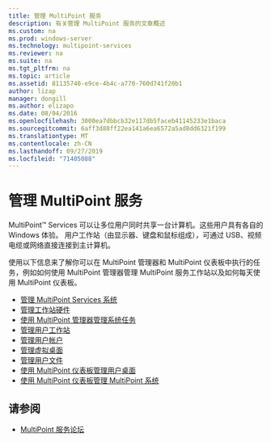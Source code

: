 ```yaml
---
title: 管理 MultiPoint 服务
description: 有关管理 MultiPoint 服务的文章概述
ms.custom: na
ms.prod: windows-server
ms.technology: multipoint-services
ms.reviewer: na
ms.suite: na
ms.tgt_pltfrm: na
ms.topic: article
ms.assetid: 81135740-e9ce-4b4c-a770-760d741f20b1
author: lizap
manager: dongill
ms.author: elizapo
ms.date: 08/04/2016
ms.openlocfilehash: 3000ea7dbbcb32e117db5faceb41145233e1baca
ms.sourcegitcommit: 6aff3d88ff22ea141a6ea6572a5ad8dd6321f199
ms.translationtype: MT
ms.contentlocale: zh-CN
ms.lasthandoff: 09/27/2019
ms.locfileid: "71405088"
---
```

# <a name="managing-multipoint-services"></a>管理 MultiPoint 服务
MultiPoint™ Services 可以让多位用户同时共享一台计算机。这些用户具有各自的 Windows 体验。 用户工作站（由显示器、键盘和鼠标组成），可通过 USB、视频电缆或网络直接连接到主计算机。  
  
使用以下信息来了解你可以在 MultiPoint 管理器和 MultiPoint 仪表板中执行的任务，例如如何使用 MultiPoint 管理器管理 MultiPoint 服务工作站以及如何每天使用 MultiPoint 仪表板。  
  
  
-   [管理 MultiPoint Services 系统](Managing-Your-MultiPoint-Services-System.md)  
-   [管理工作站硬件](Manage-Station-Hardware.md)  
-   [使用 MultiPoint 管理器管理系统任务](Manage-System-Tasks-Using-MultiPoint-Manager.md)  
-   [管理用户工作站](Manage-User-Stations.md)  
-   [管理用户帐户](Manage-User-Accounts.md)  
-   [管理虚拟桌面](Manage-Virtual-Desktops.md)  
-   [管理用户文件](Manage-User-Files.md)  
-   [使用 MultiPoint 仪表板管理用户桌面](Manage-User-Desktops-Using-MultiPoint-Dashboard.md)  
-   [使用 MultiPoint 仪表板管理 MultiPoint 系统](Manage-MultiPoint-Systems-Using-MultiPoint-Dashboard.md)  
  
## <a name="see-also"></a>请参阅  
  
-   [MultiPoint 服务论坛](https://social.technet.microsoft.com/Forums/windowsserver/home?forum=windowsmultipointserver&filter=alltypes&sort=lastpostdesc)  